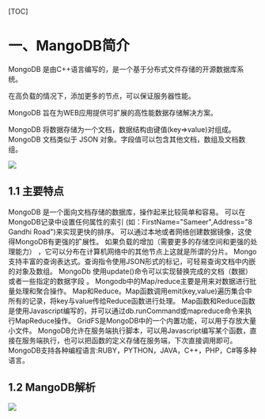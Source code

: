 [TOC]

# 一、MangoDB简介
MongoDB 是由C++语言编写的，是一个基于分布式文件存储的开源数据库系统。

在高负载的情况下，添加更多的节点，可以保证服务器性能。

MongoDB 旨在为WEB应用提供可扩展的高性能数据存储解决方案。

MongoDB 将数据存储为一个文档，数据结构由键值(key=>value)对组成。MongoDB 文档类似于 JSON 对象。字段值可以包含其他文档，数组及文档数组。

![](https://www.runoob.com/wp-content/uploads/2013/10/crud-annotated-document.png)

## 1.1 主要特点
MongoDB 是一个面向文档存储的数据库，操作起来比较简单和容易。
可以在MongoDB记录中设置任何属性的索引 (如：FirstName="Sameer",Address="8 Gandhi Road")来实现更快的排序。
可以通过本地或者网络创建数据镜像，这使得MongoDB有更强的扩展性。
如果负载的增加（需要更多的存储空间和更强的处理能力） ，它可以分布在计算机网络中的其他节点上这就是所谓的分片。
Mongo支持丰富的查询表达式。查询指令使用JSON形式的标记，可轻易查询文档中内嵌的对象及数组。
MongoDb 使用update()命令可以实现替换完成的文档（数据）或者一些指定的数据字段 。
Mongodb中的Map/reduce主要是用来对数据进行批量处理和聚合操作。
Map和Reduce。Map函数调用emit(key,value)遍历集合中所有的记录，将key与value传给Reduce函数进行处理。
Map函数和Reduce函数是使用Javascript编写的，并可以通过db.runCommand或mapreduce命令来执行MapReduce操作。
GridFS是MongoDB中的一个内置功能，可以用于存放大量小文件。
MongoDB允许在服务端执行脚本，可以用Javascript编写某个函数，直接在服务端执行，也可以把函数的定义存储在服务端，下次直接调用即可。
MongoDB支持各种编程语言:RUBY，PYTHON，JAVA，C++，PHP，C#等多种语言。

## 1.2 MangoDB解析
![](https://www.showdoc.cc/server/api/attachment/visitfile/sign/9dc25f93a1987aa71266b75465cca31f?showdoc=.jpg)